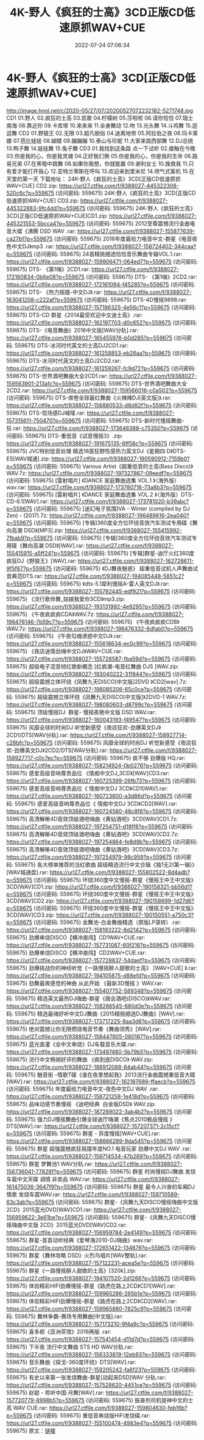 ﻿---
title: 4K-野人《疯狂的士高》3CD正版CD低速原抓WAV+CUE
date: 2022-07-24 07:06:34
categories: 交谊舞曲、电音DJ舞曲
tags: 舞曲
---
# 4K-野人《疯狂的士高》3CD[正版CD低速原抓WAV+CUE]

http://image.hnol.net/c/2020-05/27/07/20200527072232182-5271748.jpg
CD1
01.野人
02.疯狂的士高
03.凯歌
04.柠檬树
05.莎啦啦
06.请你恰恰
07.瑞士南海
08.靠近你
09.卡库塔
10.来来来
11.全身舞动
12.吻
13.光头舞
14.斗鸡舞
15.逗逗舞
CD2
01.野狼王
02.无限
03.超凡脱俗
04.迷离地带
05.阿拉伯之夜
06.玛卡莱娜
07.芭比娃娃
08.蝴蝶
09.蹦蹦蹦
10.泰山与珍妮
11.大家来跳西部舞
12.DJ总统
13.鸭子舞
14.娃娃舞
15.兔子舞
CD3
01.我找到这条路
点一下试听
02.接触在今晚
03.你是我的心，你是我灵魂
04.正好我们俩
05.你是我的心，你是我的生命
06.路易兄弟
07.在黑暗中跳舞
08.如果你我想，你就能赢
09.谢利女士
10.挽救我
11.只有爱才能打开我心
12.亚特兰蒂斯在呼叫
13.欢迎来到里米尼
14.喷气式客机
15.在天堂的第一天
下载地址：
24K-野人《疯狂的士高》3CD[正版CD低速原抓WAV+CUE] CD2.zip: https://url27.ctfile.com/f/9388027-445322308-520c6c?p=559675
(访问密码: 559675)
24K-野人《疯狂的士高》3CD[正版CD低速原抓WAV+CUE] CD3.zip: https://url27.ctfile.com/f/9388027-445322883-9fc4dd?p=559675
(访问密码: 559675)
24K-野人《疯狂的士高》3CD[正版CD低速原抓WAV+CUE]CD1.zip: https://url27.ctfile.com/f/9388027-445321553-5bcca4?p=559675
(访问密码: 559675)
2012至尊震憾流行金曲电音大碟《沸腾 DSD WAV .rar: https://url27.ctfile.com/f/9388027-155877639-ca27b1?p=559675
(访问密码: 559675)
2016年度最给力电音中文-群星《电音夜色中文DJ》mp3 .rar: https://url27.ctfile.com/f/9388027-158724402-344caa?p=559675
(访问密码: 559675)
24首精挑细选恰恰音乐舞曲专辑VOL.1.rar: https://url27.ctfile.com/f/9388027-159906471-064ed7?p=559675
(访问密码: 559675)
DTS- 《第1嗨》2CD1.rar: https://url27.ctfile.com/f/9388027-172160834-0b6e08?p=559675
(访问密码: 559675)
DTS- 《第1嗨》2CD2.rar: https://url27.ctfile.com/f/9388027-172161094-f45285?p=559675
(访问密码: 559675)
DTS- 《热力摇摆-中文DJ》.rar: https://url27.ctfile.com/f/9388027-163041208-c222af?p=559675
(访问密码: 559675)
DTS-4D慢摇9898.rar: https://url27.ctfile.com/f/9388027-157196325-4e56c1?p=559675
(访问密码: 559675)
DTS-CD 群星《2014最受欢迎中文迪士高》.rar: https://url27.ctfile.com/f/9388027-162197703-d0c652?p=559675
(访问密码: 559675)
DTS-《电音舞曲》2016中文版[WAV分轨].rar: https://url27.ctfile.com/f/9388027-165455976-b0d285?p=559675
(访问密码: 559675)
DTS-冰河时代英文的士高DJ2CD1.rar: https://url27.ctfile.com/f/9388027-161258853-eb26aa?p=559675
(访问密码: 559675)
DTS-冰河时代英文的士高DJ2CD2.rar: https://url27.ctfile.com/f/9388027-161259267-fc9d72?p=559675
(访问密码: 559675)
DTS-世界酒吧舞曲大全2CD1.rar: https://url27.ctfile.com/f/9388027-159563901-213afc?p=559675
(访问密码: 559675)
DTS-世界酒吧舞曲大全2CD2.rar: https://url27.ctfile.com/f/9388027-159566016-c0a502?p=559675
(访问密码: 559675)
DTS-席卷全球最红舞曲《火辣辣DJ[英文版]》.rar: https://url27.ctfile.com/f/9388027-156880533-d8d82f?p=559675
(访问密码: 559675)
DTS-现场感DJ喊唛.rar: https://url27.ctfile.com/f/9388027-157315611-750470?p=559675
(访问密码: 559675)
DTS-新时代慢摇舞曲-狂.rar: https://url27.ctfile.com/f/9388027-173646388-c75350?p=559675
(访问密码: 559675)
DTS-重低音《试音慢摇3》.zip: https://url27.ctfile.com/f/9388027-191675135-6ff58c?p=559675
(访问密码: 559675)
JVC特别低音处理 精选18首狂野性感热力英文DJ《星期四 D》DTS-ES[WAV城通].zip: https://url27.ctfile.com/f/9388027-190590912-7159b0?p=559675
(访问密码: 559675)
Various Artist《超重低音的士高(Bass Disco)》WAV.7z: https://url27.ctfile.com/f/9388027-197327867-09eedf?p=559675
(访问密码: 559675)
[雷射唱片] 《DANCE 家庭舞曲选集 VOL.1 》（海外版）wav.rar: https://url27.ctfile.com/f/9388027-173780716-73a8b3?p=559675
(访问密码: 559675)
[雷射唱片] 《DANCE 家庭舞曲选集 VOL.2 》（海外版）DTS-CD-6.1[WAV].rar: https://url27.ctfile.com/f/9388027-173781020-b39abc?p=559675
(访问密码: 559675)
[迷幻电子氛围]VA - Winter (compiled by DJ Zen) - (2017).7z: https://url27.ctfile.com/f/9388027-196489616-2ea040?p=559675
(访问密码: 559675)
[专辑]360度全方位环绕音效汽车测试专用碟《舞向高潮 DSD》[MP3].zip: https://url27.ctfile.com/f/9388027-155415992-7fbab9?p=559675
(访问密码: 559675)
[专辑]360度全方位环绕音效汽车测试专用碟《舞向高潮 DSD》[WAV].rar: https://url27.ctfile.com/f/9388027-155415915-a5ff24?p=559675
(访问密码: 559675)
[专辑]群星-迪厅火红360度疯狂DJ《野狼王》[WAV].rar: https://url27.ctfile.com/f/9388027-162728611-9f5f67?p=559675
(访问密码: 559675)
《DJ舞夜魅惑》 超重低音试机人声舞曲试音典范DTS.rar: https://url27.ctfile.com/f/9388027-194085448-5851c2?p=559675
(访问密码: 559675)
《dts-5.1犀利慢摇A-雷人英文DJ》.rar: https://url27.ctfile.com/f/9388027-155792445-edf921?p=559675
(访问密码: 559675)
《流行歌伴舞_姑娘我爱你3CD》mp3.zip: https://url27.ctfile.com/f/9388027-193131992-4e9295?p=559675
(访问密码: 559675)
《午夜疯疯疯CDA》WAV.7z: https://url27.ctfile.com/f/9388027-198476146-7b59c7?p=559675
(访问密码: 559675)
《午夜疯疯疯CDB》WAV.7z: https://url27.ctfile.com/f/9388027-198476332-6dfab0?p=559675
(访问密码: 559675)
《午夜勾魂诱惑中文DJ》.rar: https://url27.ctfile.com/f/9388027-155618634-ec0c99?p=559675
(访问密码: 559675)
《夜店迷情劲嗨中文DJ》WAV+CUE.rar: https://url27.ctfile.com/f/9388027-155728587-fba59d?p=559675
(访问密码: 559675)
超级电子混音倾红歌新概念 [红疯潮-电音红舞曲 DJS ]WAV.zip: https://url27.ctfile.com/f/9388027-193040222-31f844?p=559675
(访问密码: 559675)
超级震撼立体环绕《凤舞九天DISCO[中文版]2DVD 》CD2[wav].7z: https://url27.ctfile.com/f/9388027-198085206-65c0ce?p=559675
(访问密码: 559675)
超级震撼立体环绕《凤舞九天DISCO[中文版]》2DVD-1 WAV.7z: https://url27.ctfile.com/f/9388027-198080603-d8799c?p=559675
(访问密码: 559675)
顶级慢摇DJ  群星- 慢摇夜艳中文版 DSD WAV.rar: https://url27.ctfile.com/f/9388027-160043193-f49547?p=559675
(访问密码: 559675)
风靡全球的时尚DJ 听觉新感受《夜店狂欢-劲爆英文DJ》2CD1/DTS[WAV分轨].rar: https://url27.ctfile.com/f/9388027-158927714-c28bfc?p=559675
(访问密码: 559675)
风靡全球的时尚DJ 听觉新感受《夜店狂欢-劲爆英文DJ》2CD2/DTS[WAV分轨].rar: https://url27.ctfile.com/f/9388027-158927717-c0c7ec?p=559675
(访问密码: 559675)
疯不够 劲爆版 HQ.rar: https://url27.ctfile.com/f/9388027-158214924-0b0276?p=559675
(访问密码: 559675)
感爱高级音响尊贵品位 《情痴中文DJ_3CD》[WAV]CD3.rar: https://url27.ctfile.com/f/9388027-160725399-26fb73?p=559675
(访问密码: 559675)
感爱高级音响尊贵品位《 情痴中文DJ 3CD》CD1[WAV].rar: https://url27.ctfile.com/f/9388027-160723800-a3d86d?p=559675
(访问密码: 559675)
感爱高级音响尊贵品位《 情痴中文DJ 3CD》CD2[WAV].rar: https://url27.ctfile.com/f/9388027-160724580-48c8f8?p=559675
(访问密码: 559675)
高清解晰4D音效顶级酒吧嗨曲《黄钻酒吧》3CD[WAV]CD1.7z: https://url27.ctfile.com/f/9388027-197254751-d18ff8?p=559675
(访问密码: 559675)
高清解晰4D音效顶级酒吧嗨曲《黄钻酒吧》3CD[WAV]CD2.7z: https://url27.ctfile.com/f/9388027-197254864-fe8d9b?p=559675
(访问密码: 559675)
高清解晰4D音效顶级酒吧嗨曲《黄钻酒吧》3CD[WAV]CD3.7z: https://url27.ctfile.com/f/9388027-197254979-98c959?p=559675
(访问密码: 559675)
各大榜单推荐的当红歌曲 超级精选流行中文合辑《独1无2(第一辑)》[WAV城通盘].rar: https://url27.ctfile.com/f/9388027-155802522-8d4adb?p=559675
(访问密码: 559675)
环绕360度中文慢摇-群星《慢摇王中王中文版》3CD[WAV]CD1.zip: https://url27.ctfile.com/f/9388027-190158321-bb56d1?p=559675
(访问密码: 559675)
环绕360度中文慢摇-群星《慢摇王中王中文版》3CD[WAV]CD2.zip: https://url27.ctfile.com/f/9388027-190158699-1d27d6?p=559675
(访问密码: 559675)
环绕360度中文慢摇-群星《慢摇王中王中文版》3CD[WAV]CD3.zip: https://url27.ctfile.com/f/9388027-190150551-a750c3?p=559675
(访问密码: 559675)
金舞池-白金舞曲精选（原版LP录转）.rar: https://url27.ctfile.com/f/9388027-158193222-8d2142?p=559675
(访问密码: 559675)
劲爆串烧DISCO【横冲直闯】CD1WAV+CUE.rar: https://url27.ctfile.com/f/9388027-157731087-60f216?p=559675
(访问密码: 559675)
劲爆串烧DISCO【横冲直闯】CD2WAV+CUE.rar: https://url27.ctfile.com/f/9388027-157728837-54daef?p=559675
(访问密码: 559675)
劲爆挑战你的神经听觉《一路慢摇醉人甜歌的士高》 [WAV+CUE] 》.rar: https://url27.ctfile.com/f/9388027-194105875-d88efd?p=559675
(访问密码: 559675)
劲舞最爽感觉的神曲 从此开始 《最新3D慢摇 》WAV.rar: https://url27.ctfile.com/f/9388027-155407752-589348?p=559675
(访问密码: 559675)
精选英文最热DJ嗨曲-群星《唐会酒吧(DISCO)》WAV.rar: https://url27.ctfile.com/f/9388027-158266545-680d3e?p=559675
(访问密码: 559675)
精选最嗨好听中文DJ舞曲《2015精挑细选DJ舞曲》[WAV].rar: https://url27.ctfile.com/f/9388027-173717225-8aa3d8?p=559675
(访问密码: 559675)
绝对震撼让你无限燃烧电音节奏《舞曲领秀》[WAV].rar: https://url27.ctfile.com/f/9388027-158447805-080187?p=559675
(访问密码: 559675)
蓝光直灌《全中文串烧》DJ车载音乐大碟.rar: https://url27.ctfile.com/f/9388027-173497480-5b79b5?p=559675
(访问密码: 559675)
流行中文畅销好评的舞曲 《疯到底DISCO》 WAV.zip: https://url27.ctfile.com/f/9388027-188912088-84ab44?p=559675
(访问密码: 559675)
魅音街 -情歌T碟《谁在夜里想起我》2013流行金曲震撼重低音大碟[WAV].rar: https://url27.ctfile.com/f/9388027-162187689-ffaecb?p=559675
(访问密码: 559675)
年度最给力电音中文-夜色中文DJ WAV .rar: https://url27.ctfile.com/f/9388027-158721258-1e418d?p=559675
(访问密码: 559675)
品味动感节奏慢摇 《迪吧经典  白金版DSD》 WAV.zip: https://url27.ctfile.com/f/9388027-187289022-3ab4b2?p=559675
(访问密码: 559675)
强力DJ慢摇舞曲引爆全球迪厅嗨潮《焦点2010极品慢摇 》DTS[WAV].rar: https://url27.ctfile.com/f/9388027-157207371-2c15cf?p=559675
(访问密码: 559675)
群星 - 异度慢摇[WAV+CUE].rar: https://url27.ctfile.com/f/9388027-158666289-9da545?p=559675
(访问密码: 559675)
群星 超强震撼疯狂摇摆年度NO.1 电音玩家 劲爆中文DJ WAV .rar: https://url27.ctfile.com/f/9388027-159714534-47b269?p=559675
(访问密码: 559675)
群星 梦舞池1 WAV分轨.rar: https://url27.ctfile.com/f/9388027-156736041-77828f?p=559675
(访问密码: 559675)
群星 时尚慢摇DJ舞曲 发烧车载中文天碟 调情 非卖品 WAV.rar: https://url27.ctfile.com/f/9388027-161475036-3647f9?p=559675
(访问密码: 559675)
群星 最令人兴奋的车厢DJ情歌 发烧车震WAV.rar: https://url27.ctfile.com/f/9388027-159710589-63c3ab?p=559675
(访问密码: 559675)
群星-《凤舞九天DISCO慢摇嗨曲中文版 2CD》2015蓝光DVD[WAV]CD1.rar: https://url27.ctfile.com/f/9388027-156959622-3e61be?p=559675
(访问密码: 559675)
群星-《凤舞九天DISCO慢摇嗨曲中文版 2CD》2015蓝光DVD[WAV]CD2.rar: https://url27.ctfile.com/f/9388027-156959784-2e4149?p=559675
(访问密码: 559675)
群星-首首动听经典《爱琴海2010-DJ嗨曲》wav.rar: https://url27.ctfile.com/f/9388027-172651422-134676?p=559675
(访问密码: 559675)
群星《舞林攻略 DSD》火烈鸟唱片[WAV整轨].rar: https://url27.ctfile.com/f/9388027-157122231-acea5e?p=559675
(访问密码: 559675)
群星《一路慢摇醉人甜歌的士高》[320k].zip: https://url27.ctfile.com/f/9388027-194107520-2d1266?p=559675
(访问密码: 559675)
体验精彩HIFI劲爆慢摇-群星《路虎在路上2CD》CD1[WAV].rar: https://url27.ctfile.com/f/9388027-159965286-265b1e?p=559675
(访问密码: 559675)
体验精彩HIFI劲爆慢摇-群星《路虎在路上2CD》CD2[WAV].rar: https://url27.ctfile.com/f/9388027-159965880-7825c9?p=559675
(访问密码: 559675)
舞林争霸-赛场专用舞曲[中文版].rar: https://url27.ctfile.com/f/9388027-157173210-9f4a9c?p=559675
(访问密码: 559675)
喜多郎《亚洲茶馆》2016再版 .rar: https://url27.ctfile.com/f/9388027-157541454-d11d7d?p=559675
(访问密码: 559675)
下半夜 流行中文舞曲 STS HD WAV分轨.rar: https://url27.ctfile.com/f/9388027-156333819-12eb93?p=559675
(访问密码: 559675)
音乐舞曲《探戈-360度环绕》DTS[WAV].rar: https://url27.ctfile.com/f/9388027-159205242-fa6f23?p=559675
(访问密码: 559675)
有史以来第一张发烧舞曲-群星[动起来DSD]WAV 分轨.rar: https://url27.ctfile.com/f/9388027-157528620-4451ce?p=559675
(访问密码: 559675)
赵聪 - 聆听中国·月舞[WAV].rar: https://url27.ctfile.com/f/9388027-157720779-8998b5?p=559675
(访问密码: 559675)
振奋剂司机提神中文的士高 WAV CUE.rar: https://url27.ctfile.com/f/9388027-159804630-feb16b?p=559675
(访问密码: 559675)
重低音串烧版HiFi发烧碟.rar: https://url27.ctfile.com/f/9388027-155100474-4983e4?p=559675
(访问密码: 559675)
原文：[链接](https://blog.sina.com.cn/s/blog_1647c7e7601030yim.html)